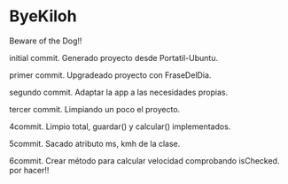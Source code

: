 # ByeKiloh
Beware of the Dog!!

initial commit. Generado proyecto desde Portatil-Ubuntu.

primer commit. Upgradeado proyecto con FraseDelDia.

segundo commit.  Adaptar la app a las necesidades propias.

tercer commit. Limpiando un poco el proyecto.

4commit. Limpio total, guardar() y calcular() implementados.

5commit. Sacado atributo ms, kmh de la clase.

6commit. Crear método para calcular velocidad comprobando isChecked. por hacer!!


